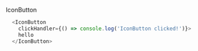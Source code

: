 IconButton

```js
  <IconButton
    clickHandler={() => console.log('IconButton clicked!')}>
    hello
  </IconButton>
```
